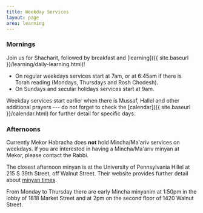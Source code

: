 ```yaml
---
title: Weekday Services
layout: page
area: learning
---
```


### Mornings

Join us for Shacharit, followed by breakfast and [learning]({{ site.baseurl }}/learning/daily-learning.html)!

- On regular weekdays services start at 7am, or at 6:45am if there is Torah reading (Mondays, Thursdays and Rosh Chodesh).
- On Sundays and secular holidays services start at 9am.

Weekday services start earlier when there is Mussaf, Hallel and other additional prayers --- do not forget to check the [calendar]({{ site.baseurl }}/calendar.html) for further detail for specific days.

### Afternoons

Currently Mekor Habracha does **not** hold Mincha/Ma'ariv services on weekdays. If you are interested in having  a Mincha/Ma'ariv minyan at Mekor, please contact the Rabbi.

The closest afternoon minyan is at the University of Pennsylvania Hillel at 215 S 39th Street, off Walnut Street. Their website provides further detail about [minyan times](https://www.pennocp.org/minyan/).

From Monday to Thursday there are early Mincha minyanim at 1:50pm in the lobby of 1818 Market Street and at 2pm on the second floor of 1420 Walnut Street.
